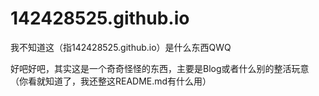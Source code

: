 # 142428525.github.io
我不知道这（指142428525.github.io）是什么东西QWQ

好吧好吧，其实这是一个奇奇怪怪的东西，主要是Blog或者什么别的整活玩意（你看就知道了，我还整这README.md有什么用）
